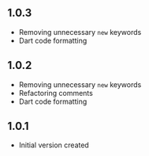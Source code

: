 ## 1.0.3

- Removing unnecessary `new` keywords
- Dart code formatting

## 1.0.2

- Removing unnecessary `new` keywords
- Refactoring comments
- Dart code formatting

## 1.0.1

- Initial version created